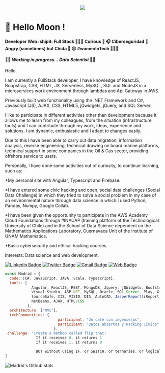 <p align="center">
  <img src="https://user-images.githubusercontent.com/68882204/89865043-9ae9f500-db72-11ea-8706-4c3af4f3af95.jpg">
</p>

# 👋 Hello Moon !  <img src="https://user-images.githubusercontent.com/68882204/89865480-6f1b3f00-db73-11ea-96a3-3be9411477db.gif" width="05px">

#### Developer Web :shipit: Full Stack 👩🏻‍🔧   Curious :eyes: :headphones:  Ciberseguridad 📇   Angry (sometimes) but Chida :poop: :stuck_out_tongue_closed_eyes: #womenInTech 👩🏻‍🎓

#### :wrench::hammer: **_Working in progress... Data Scientist_** :woman_factory_worker:

Hello.

I am currently a FullStack developer, I have knowledge of ReactJS, Boopstrap, CSS, HTML, JS, Serverless, MySQL, SQL and NodeJS in a microservices work environment through lambdas and Api Gateway in AWS.

Previously built web functionality using the .NET Framework and C#, Javascript (JS), AJAX, CSS, HTML5, jQwidgets, jQuery, and SQL Server.

I like to participate in different activities other than development because it allows me to learn from my colleagues, from the situation (infrastructure, tools) and I can contribute through my work, ideas, experience and solutions. I am dynamic, enthusiastic and I adapt to changes easily.

Due to this I have been able to carry out data migration, information analysis, reverse engineering, technical drawing on board marine platforms, technical support in some companies in the Oil & Gas sector, providing offshore service to users.

Personally, I have done some activities out of curiosity, to continue learning, such as:

 *My personal site with Angular, Typescript and Firebase.

 *I have entered some civic hacking and open, social data challenges (Social Data Challenge) in which they tried to solve a social problem in my case of an environmental nature through data science in which I used Python, Pandas, Numpy, Google Collab.

 *I have been given the opportunity to participate in the AWS Academy Cloud Foundations through #INACAP (training platform of the Technological University of Chile) and in the School of Data Science dependent on the Mathematics Applications Laboratory, Cuernavaca Unit of the Institute of UNAM Mathematics.

 *Basic cybersecurity and ethical hacking courses.

Interests:
 Data science and web development.

[![Linkedin Badge](https://img.shields.io/badge/-MGutierrezH-blue?style=flat&logo=Linkedin&logoColor=white&link=https://www.linkedin.com/in/mgutierrezh)](https://www.linkedin.com/in/mgutierrezh)
[![Twitter Badge](https://img.shields.io/badge/-@M__Lobita-1ca0f1?style=flat&labelColor=1ca0f1&logo=twitter&logoColor=white&link=https://twitter.com/M_Lobita)](https://twitter.com/M_Lobita)
[![Gmail Badge](https://img.shields.io/badge/-MGutierrezH-c14438?style=flat&logo=Gmail&logoColor=white&link=mailto:isc.mgutierrezh@gmail.com)](mailto:isc.mgutierrezh@gmail.com)
[![Web Badge](https://img.shields.io/badge/-Sitio--Web--Personal-blueviolet?style=flat&logoColor=white&link=https://ing-madrid.web.app/)](https://ing-madrid.web.app/)

```javascript
const Madrid = {
  code: [C#, JavaScript, JAVA, Scala, Typescript],
  tools: [
            Angular, ReactJS, REST, MongoDB, Jquery, jQWidgets, Bootstrap, 
            Visual Studio, ASP.NET, MySQL, Oracle, SQL Server, Play, GitHub, SourceTree, 
            SourceSafe, IIS, VISIO, DIA, AutoCAD, JasperReport(iReport), Eclipse, 
            NetBeans, AJAX, HTML/CSS
          ],
  architecture: ["MVC"],
  techCommunities: {
                        participant: "Un café con ingenieras",
                        participant: "Datos abiertos y Hacking Cívico"
                      },
 challenge: "Create a method called flip that:
              If it receives 0, it returns 1
              If it receives 1, it returns 0

              BUT without using IF, or SWITCH, or ternaries, or logical operators, or bitwise. "
}
```

![Madrid's Github stats](https://github-readme-stats.vercel.app/api?username=MadriD2ev&show_icons=true&theme=tokyonight)

<!--
**MadriD2ev/MadriD2ev** is a ✨ _special_ ✨ repository because its `README.md` (this file) appears on your GitHub profile.

Here are some ideas to get you started:

- 🔭 I’m currently working on ...
- 🌱 I’m currently learning ...
- 👯 I’m looking to collaborate on ...
- 🤔 I’m looking for help with ...
- 💬 Ask me about ...
- 📫 How to reach me: ...
- 😄 Pronouns: ...
- ⚡ Fun fact: ...
-->
